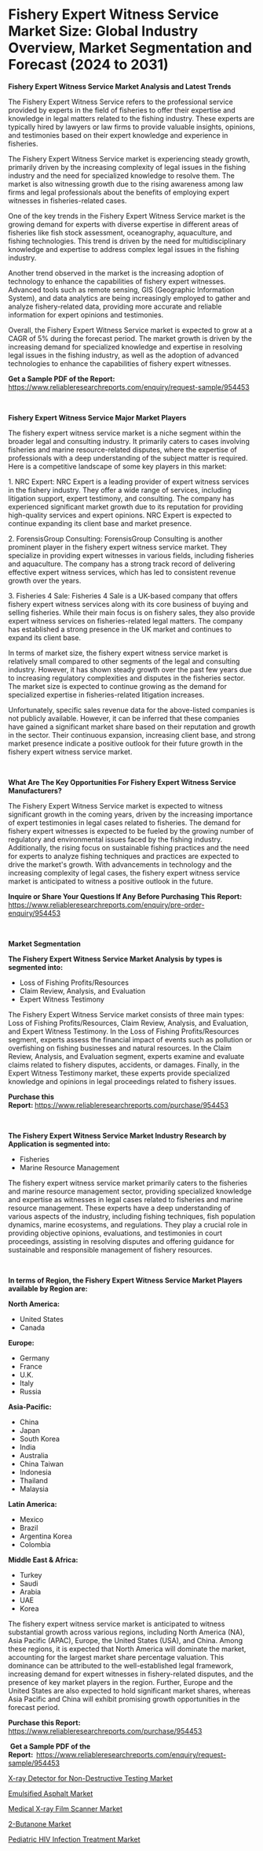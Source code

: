<p><h1>Fishery Expert Witness Service Market Size: Global Industry Overview, Market Segmentation and Forecast (2024 to 2031)</h1></p><p><strong>Fishery Expert Witness Service Market Analysis and Latest Trends</strong></p>
<p><p>The Fishery Expert Witness Service refers to the professional service provided by experts in the field of fisheries to offer their expertise and knowledge in legal matters related to the fishing industry. These experts are typically hired by lawyers or law firms to provide valuable insights, opinions, and testimonies based on their expert knowledge and experience in fisheries.</p><p>The Fishery Expert Witness Service market is experiencing steady growth, primarily driven by the increasing complexity of legal issues in the fishing industry and the need for specialized knowledge to resolve them. The market is also witnessing growth due to the rising awareness among law firms and legal professionals about the benefits of employing expert witnesses in fisheries-related cases.</p><p>One of the key trends in the Fishery Expert Witness Service market is the growing demand for experts with diverse expertise in different areas of fisheries like fish stock assessment, oceanography, aquaculture, and fishing technologies. This trend is driven by the need for multidisciplinary knowledge and expertise to address complex legal issues in the fishing industry.</p><p>Another trend observed in the market is the increasing adoption of technology to enhance the capabilities of fishery expert witnesses. Advanced tools such as remote sensing, GIS (Geographic Information System), and data analytics are being increasingly employed to gather and analyze fishery-related data, providing more accurate and reliable information for expert opinions and testimonies.</p><p>Overall, the Fishery Expert Witness Service market is expected to grow at a CAGR of 5% during the forecast period. The market growth is driven by the increasing demand for specialized knowledge and expertise in resolving legal issues in the fishing industry, as well as the adoption of advanced technologies to enhance the capabilities of fishery expert witnesses.</p></p>
<p><strong>Get a Sample PDF of the Report:&nbsp;</strong> <a href="https://www.reliableresearchreports.com/enquiry/request-sample/954453">https://www.reliableresearchreports.com/enquiry/request-sample/954453</a></p>
<p>&nbsp;</p>
<p><strong>Fishery Expert Witness Service Major Market Players</strong></p>
<p><p>The fishery expert witness service market is a niche segment within the broader legal and consulting industry. It primarily caters to cases involving fisheries and marine resource-related disputes, where the expertise of professionals with a deep understanding of the subject matter is required. Here is a competitive landscape of some key players in this market:</p><p>1. NRC Expert: NRC Expert is a leading provider of expert witness services in the fishery industry. They offer a wide range of services, including litigation support, expert testimony, and consulting. The company has experienced significant market growth due to its reputation for providing high-quality services and expert opinions. NRC Expert is expected to continue expanding its client base and market presence.</p><p>2. ForensisGroup Consulting: ForensisGroup Consulting is another prominent player in the fishery expert witness service market. They specialize in providing expert witnesses in various fields, including fisheries and aquaculture. The company has a strong track record of delivering effective expert witness services, which has led to consistent revenue growth over the years.</p><p>3. Fisheries 4 Sale: Fisheries 4 Sale is a UK-based company that offers fishery expert witness services along with its core business of buying and selling fisheries. While their main focus is on fishery sales, they also provide expert witness services on fisheries-related legal matters. The company has established a strong presence in the UK market and continues to expand its client base.</p><p>In terms of market size, the fishery expert witness service market is relatively small compared to other segments of the legal and consulting industry. However, it has shown steady growth over the past few years due to increasing regulatory complexities and disputes in the fisheries sector. The market size is expected to continue growing as the demand for specialized expertise in fisheries-related litigation increases.</p><p>Unfortunately, specific sales revenue data for the above-listed companies is not publicly available. However, it can be inferred that these companies have gained a significant market share based on their reputation and growth in the sector. Their continuous expansion, increasing client base, and strong market presence indicate a positive outlook for their future growth in the fishery expert witness service market.</p></p>
<p>&nbsp;</p>
<p><strong>What Are The Key Opportunities For Fishery Expert Witness Service Manufacturers?</strong></p>
<p><p>The Fishery Expert Witness Service market is expected to witness significant growth in the coming years, driven by the increasing importance of expert testimonies in legal cases related to fisheries. The demand for fishery expert witnesses is expected to be fueled by the growing number of regulatory and environmental issues faced by the fishing industry. Additionally, the rising focus on sustainable fishing practices and the need for experts to analyze fishing techniques and practices are expected to drive the market's growth. With advancements in technology and the increasing complexity of legal cases, the fishery expert witness service market is anticipated to witness a positive outlook in the future.</p></p>
<p><strong>Inquire or Share Your Questions If Any Before Purchasing This Report:</strong> <a href="https://www.reliableresearchreports.com/enquiry/pre-order-enquiry/954453">https://www.reliableresearchreports.com/enquiry/pre-order-enquiry/954453</a></p>
<p>&nbsp;</p>
<p><strong>Market Segmentation</strong></p>
<p><strong>The Fishery Expert Witness Service Market Analysis by types is segmented into:</strong></p>
<p><ul><li>Loss of Fishing Profits/Resources</li><li>Claim Review, Analysis, and Evaluation</li><li>Expert Witness Testimony</li></ul></p>
<p><p>The Fishery Expert Witness Service market consists of three main types: Loss of Fishing Profits/Resources, Claim Review, Analysis, and Evaluation, and Expert Witness Testimony. In the Loss of Fishing Profits/Resources segment, experts assess the financial impact of events such as pollution or overfishing on fishing businesses and natural resources. In the Claim Review, Analysis, and Evaluation segment, experts examine and evaluate claims related to fishery disputes, accidents, or damages. Finally, in the Expert Witness Testimony market, these experts provide specialized knowledge and opinions in legal proceedings related to fishery issues.</p></p>
<p><strong>Purchase this Report:&nbsp;</strong><a href="https://www.reliableresearchreports.com/purchase/954453">https://www.reliableresearchreports.com/purchase/954453</a></p>
<p>&nbsp;</p>
<p><strong>The Fishery Expert Witness Service Market Industry Research by Application is segmented into:</strong></p>
<p><ul><li>Fisheries</li><li>Marine Resource Management</li></ul></p>
<p><p>The fishery expert witness service market primarily caters to the fisheries and marine resource management sector, providing specialized knowledge and expertise as witnesses in legal cases related to fisheries and marine resource management. These experts have a deep understanding of various aspects of the industry, including fishing techniques, fish population dynamics, marine ecosystems, and regulations. They play a crucial role in providing objective opinions, evaluations, and testimonies in court proceedings, assisting in resolving disputes and offering guidance for sustainable and responsible management of fishery resources.</p></p>
<p>&nbsp;</p>
<p><strong>In terms of Region, the Fishery Expert Witness Service Market Players available by Region are:</strong></p>
<p>
    <p> <strong> North America: </strong>
        <ul>
            <li>United States</li>
            <li>Canada</li>
        </ul>
        </p> 
    <p> <strong> Europe: </strong>
        <ul>
            <li>Germany</li>
            <li>France</li>
            <li>U.K.</li>
            <li>Italy</li>
            <li>Russia</li>
        </ul>
        </p> 
    <p> <strong> Asia-Pacific: </strong>
        <ul>
            <li>China</li>
            <li>Japan</li>
            <li>South Korea</li>
            <li>India</li>
            <li>Australia</li>
            <li>China Taiwan</li>
            <li>Indonesia</li>
            <li>Thailand</li>
            <li>Malaysia</li>
        </ul>
        </p> 
    <p> <strong> Latin America: </strong>
        <ul>
            <li>Mexico</li>
            <li>Brazil</li>
            <li>Argentina Korea</li>
            <li>Colombia</li>
        </ul>
        </p> 
    <p> <strong> Middle East & Africa: </strong>
        <ul>
            <li>Turkey</li>
            <li>Saudi</li>
            <li>Arabia</li>
            <li>UAE</li>
            <li>Korea</li>
        </ul>
    </p>
    </p>
<p><p>The fishery expert witness service market is anticipated to witness substantial growth across various regions, including North America (NA), Asia Pacific (APAC), Europe, the United States (USA), and China. Among these regions, it is expected that North America will dominate the market, accounting for the largest market share percentage valuation. This dominance can be attributed to the well-established legal framework, increasing demand for expert witnesses in fishery-related disputes, and the presence of key market players in the region. Further, Europe and the United States are also expected to hold significant market shares, whereas Asia Pacific and China will exhibit promising growth opportunities in the forecast period.</p></p>
<p><strong>Purchase this Report: </strong><a href="https://www.reliableresearchreports.com/purchase/954453">https://www.reliableresearchreports.com/purchase/954453</a></p>
<p>&nbsp;<strong>Get a Sample PDF of the Report:&nbsp;&nbsp;</strong><a href="https://www.reliableresearchreports.com/enquiry/request-sample/954453">https://www.reliableresearchreports.com/enquiry/request-sample/954453</a></p>
<p><strong></strong></p>
<p><p><a href="https://medium.com/@loretashyti01/x-ray-detector-for-non-destructive-testing-market-insight-market-trends-growth-forecasted-from-e1a909c65daf">X-ray Detector for Non-Destructive Testing Market</a></p><p><a href="https://www.linkedin.com/pulse/emulsified-asphalt-market-provides-detailed-segmentation-cizee?trackingId=iKkHFutlSnOSHB2A1UT1fQ%3D%3D">Emulsified Asphalt Market</a></p><p><a href="https://medium.com/@loretashyti01/medical-x-ray-film-scanner-nbsp-market-focuses-on-market-share-size-and-projected-forecast-till-526c824e90e8">Medical X-ray Film Scanner Market</a></p><p><a href="https://www.linkedin.com/pulse/2-butanone-market-size-evaluating-its-trends-growth-projections-ylbge?trackingId=ZJttQcERSY2ALPcdQJMU2Q%3D%3D">2-Butanone Market</a></p><p><a href="https://github.com/beatblasta/Market-Research-Report-List-1/blob/main/pediatric-hiv-infection-treatment-market.md">Pediatric HIV Infection Treatment Market</a></p></p>